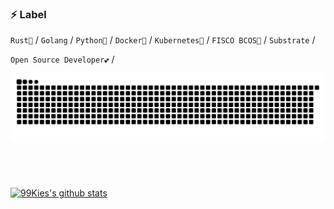 ### ⚡ Label

 `Rust🦀️` / `Golang` / `Python🐍` / `Docker🐋` / `Kubernetes🚢` / `FISCO BCOS🔮` / `Substrate` /

 `Open Source Developer💕` /

![snake gif](./images/snake.svg)


<h1></h1>
<br/>

[![99Kies's github stats](https://github-readme-stats.vercel.app/api?username=99kies&theme=radical&show_icons=true)](https://blog.csdn.net/qq_19381989)

